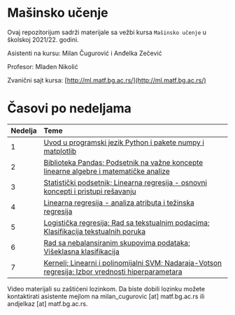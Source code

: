 # Mašinsko učenje

Ovaj repozitorijum sadrži materijale sa vežbi kursa `Mašinsko učenje` u školskoj 2021/22. godini.

Asistenti na kursu: Milan Čugurović i Anđelka Zečević

Profesor: Mladen Nikolić

Zvanični sajt kursa: [http://ml.matf.bg.ac.rs/](http://ml.matf.bg.ac.rs/)

# Časovi po nedeljama

|Nedelja | Teme |
|:--------|:------|
| 1 | [Uvod u programski jezik Python i pakete numpy i matplotlib](https://matf.webex.com/matf/ldr.php?RCID=275dc0326fab680d615d675770cd44b6) |
| 2 | [Biblioteka Pandas; Podsetnik na važne koncepte linearne algebre i matematičke analize](https://matf.webex.com/matf/ldr.php?RCID=ea1272c8cb28cf20cc1a1dcf2844dd77) | 
| 3 | [Statistički podsetnik; Linearna regresija - osnovni koncepti i pristupi rešavanju](https://matf.webex.com/matf/ldr.php?RCID=d46c799f59a43fd56d86e446083870c1) |
| 4 | [Linearna regresija - analiza atributa i težinska regresija](https://matf.webex.com/matf/ldr.php?RCID=56440b9a7a092454a7103807afacf2a9) |
| 5 | [Logistička regresija; Rad sa tekstualnim podacima; Klasifikacija tekstualnih poruka](https://matf.webex.com/matf/ldr.php?RCID=a9fa620942a5e49e32cb71d2cb9af85d) |
| 6 | [Rad sa nebalansiranim skupovima podataka; Višeklasna klasifikacija](https://matf.webex.com/matf/ldr.php?RCID=af11ed5fbbcc209525c752f9f4dd0b5e) |
| 7 | [Kerneli; Linearni i polinomijalni SVM; Nadaraja-Votson regresija; Izbor vrednosti hiperparametara](https://matf.webex.com/matf/ldr.php?RCID=41d75df748e1d92222d1e94fe78c83d8)

Video materijali su zaštićeni lozinkom. Da biste dobili lozinku možete kontaktirati asistente mejlom na milan_cugurovic [at] matf.bg.ac.rs ili andjelkaz [at] matf.bg.ac.rs. 

